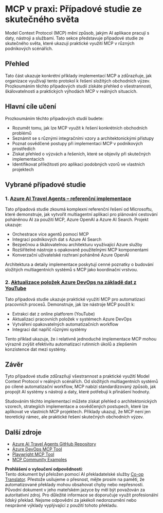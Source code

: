 <!--
CO_OP_TRANSLATOR_METADATA:
{
  "original_hash": "6c11b6162171abc895ed75d1e0f368a3",
  "translation_date": "2025-06-20T19:10:37+00:00",
  "source_file": "09-CaseStudy/README.md",
  "language_code": "cs"
}
-->
# MCP v praxi: Případové studie ze skutečného světa

Model Context Protocol (MCP) mění způsob, jakým AI aplikace pracují s daty, nástroji a službami. Tato sekce představuje případové studie ze skutečného světa, které ukazují praktické využití MCP v různých podnikových scénářích.

## Přehled

Tato část ukazuje konkrétní příklady implementací MCP a zdůrazňuje, jak organizace využívají tento protokol k řešení složitých obchodních výzev. Prozkoumáním těchto případových studií získáte přehled o všestrannosti, škálovatelnosti a praktických výhodách MCP v reálných situacích.

## Hlavní cíle učení

Prozkoumáním těchto případových studií budete:

- Rozumět tomu, jak lze MCP využít k řešení konkrétních obchodních problémů
- Seznámit se s různými integračními vzory a architektonickými přístupy
- Poznat osvědčené postupy při implementaci MCP v podnikových prostředích
- Získat přehled o výzvách a řešeních, které se objevily při skutečných implementacích
- Identifikovat příležitosti pro aplikaci podobných vzorů ve vlastních projektech

## Vybrané případové studie

### 1. [Azure AI Travel Agents – referenční implementace](./travelagentsample.md)

Tato případová studie zkoumá komplexní referenční řešení od Microsoftu, které demonstruje, jak vytvořit multiagentní aplikaci pro plánování cestování poháněnou AI za použití MCP, Azure OpenAI a Azure AI Search. Projekt ukazuje:

- Orchestrace více agentů pomocí MCP
- Integraci podnikových dat s Azure AI Search
- Bezpečnou a škálovatelnou architekturu využívající Azure služby
- Rozšiřitelné nástroje s opakovaně použitelnými MCP komponentami
- Konverzační uživatelské rozhraní poháněné Azure OpenAI

Architektura a detaily implementace poskytují cenné poznatky o budování složitých multiagentních systémů s MCP jako koordinační vrstvou.

### 2. [Aktualizace položek Azure DevOps na základě dat z YouTube](./UpdateADOItemsFromYT.md)

Tato případová studie ukazuje praktické využití MCP pro automatizaci pracovních procesů. Demonstruje, jak lze nástroje MCP použít k:

- Extrakci dat z online platforem (YouTube)
- Aktualizaci pracovních položek v systémech Azure DevOps
- Vytváření opakovatelných automatizačních workflow
- Integraci dat napříč různými systémy

Tento příklad ukazuje, že i relativně jednoduché implementace MCP mohou výrazně zvýšit efektivitu automatizací rutinních úkolů a zlepšením konzistence dat mezi systémy.

## Závěr

Tyto případové studie zdůrazňují všestrannost a praktické využití Model Context Protocol v reálných scénářích. Od složitých multiagentních systémů po cílené automatizační workflow, MCP nabízí standardizovaný způsob, jak propojit AI systémy s nástroji a daty, které potřebují k přinášení hodnoty.

Studováním těchto implementací můžete získat přehled o architektonických vzorech, strategiích implementace a osvědčených postupech, které lze aplikovat ve vlastních MCP projektech. Příklady ukazují, že MCP není jen teoretický rámec, ale praktické řešení skutečných obchodních výzev.

## Další zdroje

- [Azure AI Travel Agents GitHub Repository](https://github.com/Azure-Samples/azure-ai-travel-agents)
- [Azure DevOps MCP Tool](https://github.com/microsoft/azure-devops-mcp)
- [Playwright MCP Tool](https://github.com/microsoft/playwright-mcp)
- [MCP Community Examples](https://github.com/microsoft/mcp)

**Prohlášení o vyloučení odpovědnosti**:  
Tento dokument byl přeložen pomocí AI překladatelské služby [Co-op Translator](https://github.com/Azure/co-op-translator). Přestože usilujeme o přesnost, mějte prosím na paměti, že automatizované překlady mohou obsahovat chyby nebo nepřesnosti. Původní dokument v jeho mateřském jazyce by měl být považován za autoritativní zdroj. Pro důležité informace se doporučuje využít profesionální lidský překlad. Nejsme odpovědní za jakékoli nedorozumění nebo nesprávné výklady vyplývající z použití tohoto překladu.